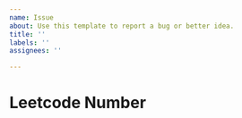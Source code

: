 ```yaml
---
name: Issue
about: Use this template to report a bug or better idea.
title: ''
labels: ''
assignees: ''

---
```


# Leetcode Number
